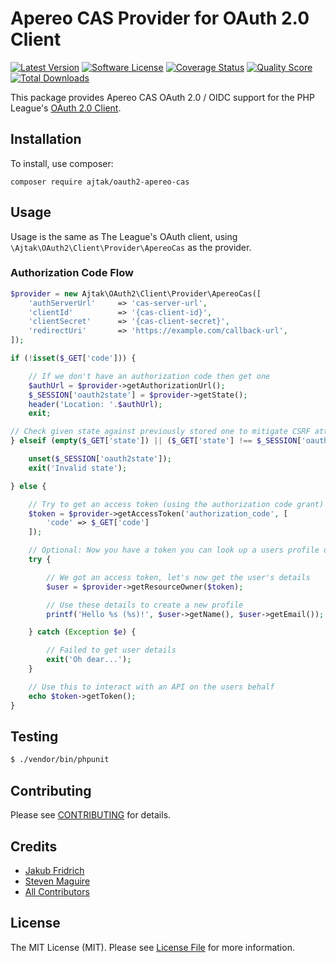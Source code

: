 # Apereo CAS Provider for OAuth 2.0 Client
[![Latest Version](https://img.shields.io/github/release/ajtak/oauth2-apereo-cas.svg?style=flat-square)](https://github.com/ajtak/oauth2-apereo-cas/releases)
[![Software License](https://img.shields.io/badge/license-MIT-brightgreen.svg?style=flat-square)](LICENSE.md)
[![Coverage Status](https://img.shields.io/scrutinizer/coverage/g/ajtak/oauth2-apereo-cas.svg?style=flat-square)](https://scrutinizer-ci.com/g/ajtak/oauth2-apereo-cas/code-structure)
[![Quality Score](https://img.shields.io/scrutinizer/g/ajtak/oauth2-apereo-cas.svg?style=flat-square)](https://scrutinizer-ci.com/g/ajtak/oauth2-apereo-cas)
[![Total Downloads](https://img.shields.io/packagist/dt/ajtak/oauth2-apereo-cas.svg?style=flat-square)](https://packagist.org/packages/ajtak/oauth2-apereo-cas)

This package provides Apereo CAS OAuth 2.0 / OIDC support for the PHP League's [OAuth 2.0 Client](https://github.com/thephpleague/oauth2-client).

## Installation

To install, use composer:

```
composer require ajtak/oauth2-apereo-cas
```

## Usage

Usage is the same as The League's OAuth client, using `\Ajtak\OAuth2\Client\Provider\ApereoCas` as the provider.

### Authorization Code Flow

```php
$provider = new Ajtak\OAuth2\Client\Provider\ApereoCas([
    'authServerUrl'     => 'cas-server-url',
    'clientId'          => '{cas-client-id}',
    'clientSecret'      => '{cas-client-secret}',
    'redirectUri'       => 'https://example.com/callback-url',
]);

if (!isset($_GET['code'])) {

    // If we don't have an authorization code then get one
    $authUrl = $provider->getAuthorizationUrl();
    $_SESSION['oauth2state'] = $provider->getState();
    header('Location: '.$authUrl);
    exit;

// Check given state against previously stored one to mitigate CSRF attack
} elseif (empty($_GET['state']) || ($_GET['state'] !== $_SESSION['oauth2state'])) {

    unset($_SESSION['oauth2state']);
    exit('Invalid state');

} else {

    // Try to get an access token (using the authorization code grant)
    $token = $provider->getAccessToken('authorization_code', [
        'code' => $_GET['code']
    ]);

    // Optional: Now you have a token you can look up a users profile data
    try {

        // We got an access token, let's now get the user's details
        $user = $provider->getResourceOwner($token);

        // Use these details to create a new profile
        printf('Hello %s (%s)!', $user->getName(), $user->getEmail());

    } catch (Exception $e) {

        // Failed to get user details
        exit('Oh dear...');
    }

    // Use this to interact with an API on the users behalf
    echo $token->getToken();
}
```

## Testing

``` bash
$ ./vendor/bin/phpunit
```

## Contributing

Please see [CONTRIBUTING](https://github.com/ajtak/oauth2-apereo-cas/blob/master/CONTRIBUTING.md) for details.

## Credits
- [Jakub Fridrich](https://github.com/ajtak)
- [Steven Maguire](https://github.com/stevenmaguire)
- [All Contributors](https://github.com/ajtak/oauth2-apereo-cas/contributors)


## License
The MIT License (MIT). Please see [License File](https://github.com/ajtak/oauth2-apereo-cas/blob/master/LICENSE) for more information.
